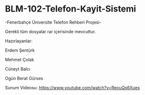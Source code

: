# BLM-102-Telefon-Kayit-Sistemi
-Fenerbahçe Üniversite Telefon Rehberi Projesi-

Gerekli tüm dosyalar rar içerisinde mevcuttur.

Hazırlayanlar:

Erdem Şentürk

Mehmet Çolak

Cüneyt Balcı

Ogün Berat Gürses

Sunum Videosu: https://www.youtube.com/watch?v=ReouQs6Xues
